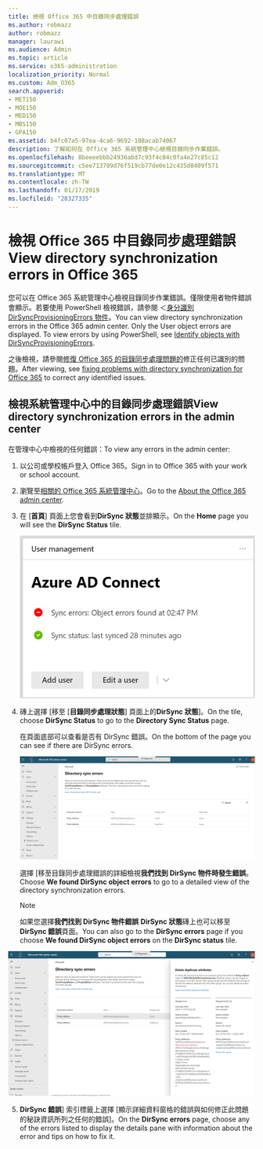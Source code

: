 ```yaml
---
title: 檢視 Office 365 中目錄同步處理錯誤
ms.author: robmazz
author: robmazz
manager: laurawi
ms.audience: Admin
ms.topic: article
ms.service: o365-administration
localization_priority: Normal
ms.custom: Adm_O365
search.appverid:
- MET150
- MOE150
- MED150
- MBS150
- GPA150
ms.assetid: b4fc07a5-97ea-4ca6-9692-108acab74067
description: 了解如何在 Office 365 系統管理中心檢視目錄同步作業錯誤。
ms.openlocfilehash: 8beeeebbb24936abd7c93f4c04c0fa4e27c85c12
ms.sourcegitcommit: c5ee713709d76f519cb77de0e12c435d8409f571
ms.translationtype: MT
ms.contentlocale: zh-TW
ms.lasthandoff: 01/17/2019
ms.locfileid: "28327335"
---
```

# <a name="view-directory-synchronization-errors-in-office-365"></a><span data-ttu-id="345ec-103">檢視 Office 365 中目錄同步處理錯誤</span><span class="sxs-lookup"><span data-stu-id="345ec-103">View directory synchronization errors in Office 365</span></span>

<span data-ttu-id="345ec-p101">您可以在 Office 365 系統管理中心檢視目錄同步作業錯誤。僅限使用者物件錯誤會顯示。若要使用 PowerShell 檢視錯誤，請參閱 ＜[身分識別 DirSyncProvisioningErrors 物件](https://docs.microsoft.com/azure/active-directory/hybrid/how-to-connect-syncservice-duplicate-attribute-resiliency)。</span><span class="sxs-lookup"><span data-stu-id="345ec-p101">You can view directory synchronization errors in the Office 365 admin center. Only the User object errors are displayed. To view errors by using PowerShell, see [Identify objects with DirSyncProvisioningErrors](https://docs.microsoft.com/azure/active-directory/hybrid/how-to-connect-syncservice-duplicate-attribute-resiliency).</span></span>

<span data-ttu-id="345ec-107">之後檢視，請參閱[修復 Office 365 的目錄同步處理問題的](fix-problems-with-directory-synchronization.md)修正任何已識別的問題。</span><span class="sxs-lookup"><span data-stu-id="345ec-107">After viewing, see [fixing problems with directory synchronization for Office 365](fix-problems-with-directory-synchronization.md) to correct any identified issues.</span></span>
  
## <a name="view-directory-synchronization-errors-in-the-admin-center"></a><span data-ttu-id="345ec-108">檢視系統管理中心中的目錄同步處理錯誤</span><span class="sxs-lookup"><span data-stu-id="345ec-108">View directory synchronization errors in the admin center</span></span>

<span data-ttu-id="345ec-109">在管理中心中檢視的任何錯誤：</span><span class="sxs-lookup"><span data-stu-id="345ec-109">To view any errors in the admin center:</span></span>
  
1. <span data-ttu-id="345ec-110">以公司或學校帳戶登入 Office 365。</span><span class="sxs-lookup"><span data-stu-id="345ec-110">Sign in to Office 365 with your work or school account.</span></span> 
    
2. <span data-ttu-id="345ec-111">瀏覽至[相關的 Office 365 系統管理中心](https://support.office.com/article/758befc4-0888-4009-9f14-0d147402fd23)。</span><span class="sxs-lookup"><span data-stu-id="345ec-111">Go to the [About the Office 365 admin center](https://support.office.com/article/758befc4-0888-4009-9f14-0d147402fd23).</span></span>
    
3. <span data-ttu-id="345ec-112">在 [**首頁**] 頁面上您會看到**DirSync 狀態**並排顯示。</span><span class="sxs-lookup"><span data-stu-id="345ec-112">On the **Home** page you will see the **DirSync Status** tile.</span></span> 
    
    ![DirSync 狀態磚 admin center preview](media/060006e9-de61-49d5-8979-e77cda198e71.png)
  
4. <span data-ttu-id="345ec-114">磚上選擇 [移至 [**目錄同步處理狀態**] 頁面上的**DirSync 狀態**]。</span><span class="sxs-lookup"><span data-stu-id="345ec-114">On the tile, choose **DirSync Status** to go to the **Directory Sync Status** page.</span></span> 
    
    <span data-ttu-id="345ec-115">在頁面底部可以查看是否有 DirSync 錯誤。</span><span class="sxs-lookup"><span data-stu-id="345ec-115">On the bottom of the page you can see if there are DirSync errors.</span></span>
    
    ![在 [目錄同步處理狀態] 頁面上您可以查看是否有 DirSync 物件時發生錯誤](media/882094a3-80d3-4aae-b90b-78b27047974c.png)
  
    <span data-ttu-id="345ec-117">選擇 [移至目錄同步處理錯誤的詳細檢視**我們找到 DirSync 物件時發生錯誤**。</span><span class="sxs-lookup"><span data-stu-id="345ec-117">Choose **We found DirSync object errors** to go to a detailed view of the directory synchronization errors.</span></span> 
    
    > [!NOTE]
    > <span data-ttu-id="345ec-118">如果您選擇**我們找到 DirSync 物件錯誤** **DirSync 狀態**磚上也可以移至**DirSync 錯誤**頁面。</span><span class="sxs-lookup"><span data-stu-id="345ec-118">You can also go to the **DirSync errors** page if you choose **We found DirSync object errors** on the **DirSync status** tile.</span></span> 
  
![DirSync 錯誤頁面](media/a6e302d4-6be7-4e3a-b4b5-81c5a2c02952.png)
  
5. <span data-ttu-id="345ec-120">**DirSync 錯誤**] 索引標籤上選擇 [顯示詳細資料窗格的錯誤與如何修正此問題的秘訣資訊所列之任何的錯誤]。</span><span class="sxs-lookup"><span data-stu-id="345ec-120">On the **DirSync errors** page, choose any of the errors listed to display the details pane with information about the error and tips on how to fix it.</span></span> 
